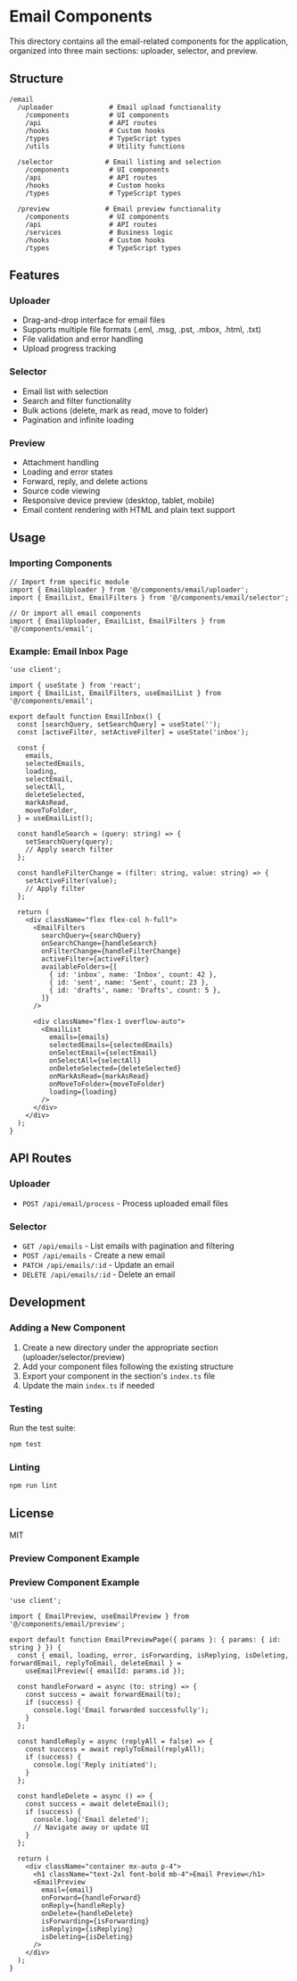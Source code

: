 # Email Components

This directory contains all the email-related components for the application, organized into three main sections: uploader, selector, and preview.

## Structure

```
/email
  /uploader              # Email upload functionality
    /components          # UI components
    /api                 # API routes
    /hooks               # Custom hooks
    /types               # TypeScript types
    /utils               # Utility functions

  /selector             # Email listing and selection
    /components          # UI components
    /api                 # API routes
    /hooks               # Custom hooks
    /types               # TypeScript types

  /preview              # Email preview functionality
    /components          # UI components
    /api                 # API routes
    /services            # Business logic
    /hooks               # Custom hooks
    /types               # TypeScript types
```

## Features

### Uploader
- Drag-and-drop interface for email files
- Supports multiple file formats (.eml, .msg, .pst, .mbox, .html, .txt)
- File validation and error handling
- Upload progress tracking

### Selector
- Email list with selection
- Search and filter functionality
- Bulk actions (delete, mark as read, move to folder)
- Pagination and infinite loading

### Preview
- Attachment handling
- Loading and error states
- Forward, reply, and delete actions
- Source code viewing
- Responsive device preview (desktop, tablet, mobile)
- Email content rendering with HTML and plain text support
## Usage

### Importing Components

```tsx
// Import from specific module
import { EmailUploader } from '@/components/email/uploader';
import { EmailList, EmailFilters } from '@/components/email/selector';

// Or import all email components
import { EmailUploader, EmailList, EmailFilters } from '@/components/email';
```

### Example: Email Inbox Page

```tsx
'use client';

import { useState } from 'react';
import { EmailList, EmailFilters, useEmailList } from '@/components/email';

export default function EmailInbox() {
  const [searchQuery, setSearchQuery] = useState('');
  const [activeFilter, setActiveFilter] = useState('inbox');
  
  const {
    emails,
    selectedEmails,
    loading,
    selectEmail,
    selectAll,
    deleteSelected,
    markAsRead,
    moveToFolder,
  } = useEmailList();

  const handleSearch = (query: string) => {
    setSearchQuery(query);
    // Apply search filter
  };

  const handleFilterChange = (filter: string, value: string) => {
    setActiveFilter(value);
    // Apply filter
  };

  return (
    <div className="flex flex-col h-full">
      <EmailFilters
        searchQuery={searchQuery}
        onSearchChange={handleSearch}
        onFilterChange={handleFilterChange}
        activeFilter={activeFilter}
        availableFolders={[
          { id: 'inbox', name: 'Inbox', count: 42 },
          { id: 'sent', name: 'Sent', count: 23 },
          { id: 'drafts', name: 'Drafts', count: 5 },
        ]}
      />
      
      <div className="flex-1 overflow-auto">
        <EmailList
          emails={emails}
          selectedEmails={selectedEmails}
          onSelectEmail={selectEmail}
          onSelectAll={selectAll}
          onDeleteSelected={deleteSelected}
          onMarkAsRead={markAsRead}
          onMoveToFolder={moveToFolder}
          loading={loading}
        />
      </div>
    </div>
  );
}
```

## API Routes

### Uploader
- `POST /api/email/process` - Process uploaded email files

### Selector
- `GET /api/emails` - List emails with pagination and filtering
- `POST /api/emails` - Create a new email
- `PATCH /api/emails/:id` - Update an email
- `DELETE /api/emails/:id` - Delete an email

## Development

### Adding a New Component

1. Create a new directory under the appropriate section (uploader/selector/preview)
2. Add your component files following the existing structure
3. Export your component in the section's `index.ts` file
4. Update the main `index.ts` if needed

### Testing

Run the test suite:

```bash
npm test
```

### Linting

```bash
npm run lint
```

## License

MIT

### Preview Component Example



### Preview Component Example

```tsx
'use client';

import { EmailPreview, useEmailPreview } from '@/components/email/preview';

export default function EmailPreviewPage({ params }: { params: { id: string } }) {
  const { email, loading, error, isForwarding, isReplying, isDeleting, forwardEmail, replyToEmail, deleteEmail } = 
    useEmailPreview({ emailId: params.id });

  const handleForward = async (to: string) => {
    const success = await forwardEmail(to);
    if (success) {
      console.log('Email forwarded successfully');
    }
  };

  const handleReply = async (replyAll = false) => {
    const success = await replyToEmail(replyAll);
    if (success) {
      console.log('Reply initiated');
    }
  };

  const handleDelete = async () => {
    const success = await deleteEmail();
    if (success) {
      console.log('Email deleted');
      // Navigate away or update UI
    }
  };

  return (
    <div className="container mx-auto p-4">
      <h1 className="text-2xl font-bold mb-4">Email Preview</h1>
      <EmailPreview
        email={email}
        onForward={handleForward}
        onReply={handleReply}
        onDelete={handleDelete}
        isForwarding={isForwarding}
        isReplying={isReplying}
        isDeleting={isDeleting}
      />
    </div>
  );
}
```
